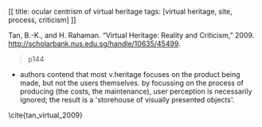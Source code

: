 [[
title: ocular centrism of virtual heritage
tags: [virtual heritage, site, process, criticism]
]]

Tan, B.-K., and H. Rahaman. “Virtual Heritage: Reality and Criticism,” 2009. http://scholarbank.nus.edu.sg/handle/10635/45499.

> p144
+ authors contend that most v.heritage focuses on the product being made, but not the users themselves. by focussing on the process of producing (the costs, the maintenance), user perception is necessarily ignored; the result is a 'storehouse of visually presented objects'.

\cite{tan_virtual_2009}